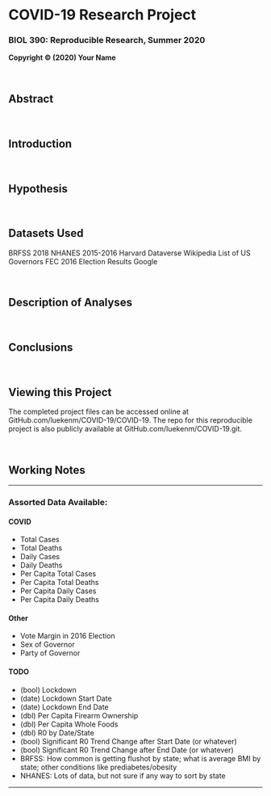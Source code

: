 # COVID-19 Research Project

### BIOL 390: Reproducible Research, Summer 2020

**Copyright © (2020) Your Name**

<br/>

## Abstract

<br/>

## Introduction

<br/>

## Hypothesis

<br/>

## Datasets Used

BRFSS 2018
NHANES 2015-2016
Harvard Dataverse
Wikipedia List of US Governors
FEC 2016 Election Results
Google

<br/>

## Description of Analyses

<br/>

## Conclusions

<br/>

## Viewing this Project

The completed project files can be accessed online at GitHub.com/luekenm/COVID-19/COVID-19. The repo for this reproducible project is also publicly available at GitHub.com/luekenm/COVID-19.git.

<br/>

## Working Notes

---

### Assorted Data Available:

#### COVID

* Total Cases
* Total Deaths
* Daily Cases
* Daily Deaths
* Per Capita Total Cases
* Per Capita Total Deaths
* Per Capita Daily Cases
* Per Capita Daily Deaths

#### Other

* Vote Margin in 2016 Election
* Sex of Governor
* Party of Governor

#### TODO

* (bool) Lockdown
* (date) Lockdown Start Date
* (date) Lockdown End Date
* (dbl) Per Capita Firearm Ownership
* (dbl) Per Capita Whole Foods
* (dbl) R0 by Date/State
* (bool) Significant R0 Trend Change after Start Date (or whatever)
* (bool) Significant R0 Trend Change after End Date (or whatever)
* BRFSS: How common is getting flushot by state; what is average BMI by state; other conditions like prediabetes/obesity
* NHANES: Lots of data, but not sure if any way to sort by state

---